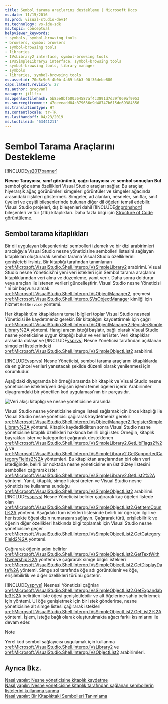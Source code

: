 ```yaml
---
title: Sembol tarama araçlarını destekleme | Microsoft Docs
ms.date: 11/15/2016
ms.prod: visual-studio-dev14
ms.technology: vs-ide-sdk
ms.topic: conceptual
helpviewer_keywords:
- symbols, symbol-browsing tools
- browsers, symbol browsers
- symbol-browsing tools
- libraries
- IVsLibrary2 interface, symbol-browsing tools
- IVsSimpleLibrary2 interface, symbol-browsing tools
- symbol-browsing tools, library manager
- symbols
- libraries, symbol-browsing tools
ms.assetid: 70d8c9e5-4b0b-4a69-b3b3-90f36debe880
caps.latest.revision: 27
ms.author: gregvanl
manager: jillfra
ms.openlocfilehash: 5b85e8bf500364587af4c3891d7d39f069af9953
ms.sourcegitcommit: 47eeeeadd84c879636e9d48747b615de69384356
ms.translationtype: HT
ms.contentlocale: tr-TR
ms.lasthandoff: 04/23/2019
ms.locfileid: "63441211"
---
```

# <a name="supporting-symbol-browsing-tools"></a>Sembol Tarama Araçlarını Destekleme
[!INCLUDE[vs2017banner](../../includes/vs2017banner.md)]

**Nesne Tarayıcısı**, **sınıf görünümü**, **çağrı tarayıcısı** ve **sembol sonuçları Bul** sembol göz atma özellikleri Visual Studio araçları sağlar. Bu araçlar, hiyerarşik ağaç görünümleri simgeleri görüntüler ve simgeler ağacında arasındaki ilişkileri göstermek. Simgeler, ad alanları, nesneler, sınıflar, sınıf üyeleri ve çeşitli bileşenlerinde bulunan diğer dil öğeleri temsil edebilir. Visual Studio projeleri, dış bileşenleri dahil [!INCLUDE[dnprdnshort](../../includes/dnprdnshort-md.md)] bileşenleri ve tür (.tlb) kitaplıkları. Daha fazla bilgi için [Structure of Code görüntüleme](../../ide/viewing-the-structure-of-code.md).  
  
## <a name="symbol-browsing-libraries"></a>Sembol tarama kitaplıkları  
 Bir dil uygulayan bileşenlerinizi sembolleri izlemek ve bir dizi arabirimleri aracılığıyla Visual Studio nesne yöneticisine sembolleri listesini sağlayan kitaplıkları oluşturarak sembol tarama Visual Studio özelliklerini genişletebilirsiniz. Bir kitaplığı tarafından tanımlanan <xref:Microsoft.VisualStudio.Shell.Interop.IVsSimpleLibrary2> arabirimi. Visual Studio nesne Yöneticisi'ni yeni veri istekleri için Sembol tarama araçlarını kitaplıklarından veri alma ve düzenleme, yanıt verir. Daha sonra doldurur veya araçları ile istenen verileri güncelleştirir. Visual Studio nesne Yöneticisi ' ni bir başvuru almak <xref:Microsoft.VisualStudio.Shell.Interop.IVsObjectManager2>, geçmesi <xref:Microsoft.VisualStudio.Shell.Interop.SVsObjectManager> kimliği için hizmet `GetService` yöntemi.  
  
 Her kitaplık tüm kitaplıklarını temel bilgileri toplar Visual Studio nesnesi Yöneticisi ile kaydetmeniz gerekir. Bir kitaplığını kaydettirmek için çağrı <xref:Microsoft.VisualStudio.Shell.Interop.IVsObjectManager2.RegisterSimpleLibrary%2A> yöntemi. Hangi aracın isteği başlatır, bağlı olarak Visual Studio nesne yöneticisine uygun kitaplığı bulur ve verileri ister. Veri kitaplıklar arasında dolaşır ve [!INCLUDE[vsprvs](../../includes/vsprvs-md.md)] Nesne Yöneticisi tarafından açıklanan simgeleri listelerindeki <xref:Microsoft.VisualStudio.Shell.Interop.IVsSimpleObjectList2> arabirimi.  
  
 [!INCLUDE[vsprvs](../../includes/vsprvs-md.md)] Nesne Yöneticisi, sembol tarama araçlarını kitaplıklarda da en güncel verileri yansıtacak şekilde düzenli olarak yenilenmesi için sorumludur.  
  
 Aşağıdaki diyagramda bir örneği arasında bir kitaplık ve Visual Studio nesne yöneticisine istekleri/veri değişim işlemi temel öğeleri içerir. Arabirimler diyagramdaki bir yönetilen kod uygulaması'nın bir parçasıdır.  
  
 ![Veri akışı kitaplığı ve nesne yöneticisine arasında](../../extensibility/internals/media/callbrowserdiagram.gif "CallBrowserDiagram")  
  
 Visual Studio nesne yöneticisine simge listesi sağlamak için önce kitaplığı ile Visual Studio nesne yöneticisi çağırarak kaydetmeniz gerekir <xref:Microsoft.VisualStudio.Shell.Interop.IVsObjectManager2.RegisterSimpleLibrary%2A> yöntemi. Kitaplık kaydedildikten sonra Visual Studio nesne yöneticisine kitaplık özellikleri hakkında belirli bilgi ister. Örneğin, kitaplık bayrakları ister ve kategorileri çağırarak desteklenen <xref:Microsoft.VisualStudio.Shell.Interop.IVsSimpleLibrary2.GetLibFlags2%2A> ve <xref:Microsoft.VisualStudio.Shell.Interop.IVsSimpleLibrary2.GetSupportedCategoryFields2%2A> yöntemleri. Bu kitaplıktan araçlarından biri olan veri istediğinde, belirli bir noktada nesne yöneticisine en üst düzey listesini sembolleri çağırarak ister <xref:Microsoft.VisualStudio.Shell.Interop.IVsSimpleLibrary2.GetList2%2A> yöntemi. Yanıt, kitaplık, simge listesi üreten ve Visual Studio nesne yöneticisine kullanıma sunduğu <xref:Microsoft.VisualStudio.Shell.Interop.IVsSimpleObjectList2> arabirimi. [!INCLUDE[vsprvs](../../includes/vsprvs-md.md)] Nesne Yöneticisi belirler çağırarak kaç öğeleri listede olan <xref:Microsoft.VisualStudio.Shell.Interop.IVsSimpleObjectList2.GetItemCount%2A> yöntemi. Aşağıdaki tüm istekleri listesinde belirli bir öğe için ilgili ve her istekte öğesi dizin numarasını sağlayın. Çağırarak türü, erişilebilirlik ve öğenin diğer özellikleri hakkında bilgi toplamak için Visual Studio nesne yöneticisine geçer <xref:Microsoft.VisualStudio.Shell.Interop.IVsSimpleObjectList2.GetCategoryField2%2A> yöntemi.  
  
 Çağırarak öğenin adını belirler <xref:Microsoft.VisualStudio.Shell.Interop.IVsSimpleObjectList2.GetTextWithOwnership%2A> yöntemi ve çağırarak simge bilgisi istekleri <xref:Microsoft.VisualStudio.Shell.Interop.IVsSimpleObjectList2.GetDisplayData%2A> yöntemi. Simge sol tarafında öğe adı görüntülenir ve öğe, erişilebilirlik ve diğer özellikleri türünü gösterir.  
  
 [!INCLUDE[vsprvs](../../includes/vsprvs-md.md)] Nesnesi Yöneticisi çağrıları <xref:Microsoft.VisualStudio.Shell.Interop.IVsSimpleObjectList2.GetExpandable3%2A> belirtilen liste öğesi genişletilebilir ve alt öğelerine sahip belirlemek için yöntemi. UI öğe genişletmek için bir istek gönderirse, nesne yöneticisine alt simge listesi çağırarak istekleri <xref:Microsoft.VisualStudio.Shell.Interop.IVsSimpleObjectList2.GetList2%2A> yöntemi. İşlem, isteğe bağlı olarak oluşturulmakta ağacı farklı kısımlarını ile devam eder.  
  
> [!NOTE]
> Yerel kod sembol sağlayıcısı uygulamak için kullanma <xref:Microsoft.VisualStudio.Shell.Interop.IVsLibrary2> ve <xref:Microsoft.VisualStudio.Shell.Interop.IVsObjectList2> arabirimleri.  
  
## <a name="see-also"></a>Ayrıca Bkz.  
 [Nasıl yapılır: Nesne yöneticisine kitaplık kaydetme](../../extensibility/internals/how-to-register-a-library-with-the-object-manager.md)   
 [Nasıl yapılır: Nesne yöneticisine kitaplık tarafından sağlanan sembollerin listelerini kullanıma sunma](../../extensibility/internals/how-to-expose-lists-of-symbols-provided-by-the-library-to-the-object-manager.md)   
 [Nasıl yapılır: Bir Kitaplıktaki Sembolleri Tanımlama](../../extensibility/internals/how-to-identify-symbols-in-a-library.md)
